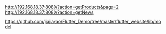 http://192.168.18.37:8080/?action=getProducts&page=2
http://192.168.18.37:8080/?action=getNews

https://github.com/jiajiayao/Flutter_Demo/tree/master/flutter_website/lib/model
